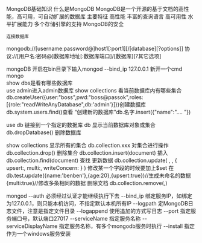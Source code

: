 MongoDB基础知识
	什么是MongoDB
		MongoDB是一个开源的基于文档的高性能，高可用，可自动扩展的数据库
	主要特征
		高性能
		丰富的查询语言
		高可用性
		水平扩展能力
		多个存储引擎的支持
	MongoDB的安全





	连接数据库
mongodb://[username:password@]host1[:port1][/[database][?options]]
协议://[用户名:密码@]数据库地址[:数据库端口]/[数据库][?其它选项]


mongoDB 
开启在bin目录下输入mongod --bind_ip 127.0.0.1
新开一个cmd  mongo  
show dbs是看有哪些数据库  
use admin进入admin数据库
show collections 看当前数据库内有哪些集合
db.createUser({user:"boss",pwd:"boss@passok",roles:[{role:"readWriteAnyDatabase",db:'admin'}]})创建数据库
db.system.users.find()查看
“创建新的数据库”db.名字.insert({"name":".... "})

use db 链接到一个指定的数据库
db 显示当前数据库对象或集合
db.dropDatabase() 删除数据库

show collections	显示所有的集合
db.collection.xxx	对集合进行操作
db.collection.drop()	删除集合
db.collection.insert(document)	插入
db.collection.find(document)	查找
更新数据
db.collection.update(
	<query>,
	<update>,
	{
	    upsert:<boolean>,
	    multi:<boolean>,
	    writeConcern:<document>
	}
)
修改某一个字段的时候要加上$set
在db.test.update({name:'benben'},{age:20},{upsert:true})//生成未命名的数据
{multi:true}//修改多条相同的数据
删除文档
	db.collection.remove(<query>,<justOne>)

mongod --auth 必须经过认证才能继续执行下去
--bind_ip		绑定服务IP，如绑定为127.0.0.1，则只能本机访问，不指定默认本机所有IP
--logpath		定MongoDB日志文件，注意是指定文件目录
--logappend		使用追加的方式写日志
--port			指定服务端口号，默认端口27017
--serviceName		指定服务名称
--serviceDisplayName	指定服务名称，有多个mongodb服务时执行
--install		指定作为一个windows服务安装




